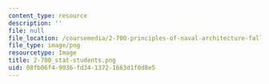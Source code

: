```yaml
---
content_type: resource
description: ''
file: null
file_location: /coursemedia/2-700-principles-of-naval-architecture-fall-2014/08fb06f49036fd3413721663d1f0d8e5_2-700_stat-students.png
file_type: image/png
resourcetype: Image
title: 2-700_stat-students.png
uid: 08fb06f4-9036-fd34-1372-1663d1f0d8e5
---
```

